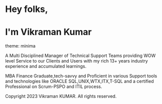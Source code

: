 # Hey folks,

# I'm Vikraman Kumar

theme: minima

A Multi Disciplined Manager of Technical Support Teams providing WOW level Service to our Clients and Users with my rich 13+ years industry experience and accumulated learnings.

MBA Finance Graduate,tech-savvy and Proficient in various Support tools and technologies like ORACLE SQL,UNIX,WTX,ITX,T-SQL and a certified Professional on Scrum-PSPO and ITIL process.









Copyright 2023 Vikraman KUMAR.
All rights reserved.

